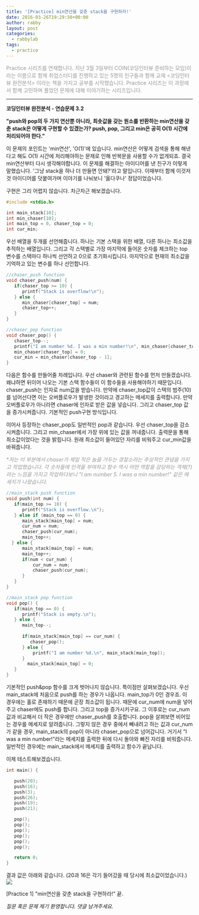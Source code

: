 ```yaml
---
title: '[Practice] min연산을 갖춘 stack을 구현하라!'
date: 2016-03-26T19:29:50+00:00
author: rabby
layout: post
categories:
  - rabbylab
tags:
  - practice
---
```

<span style="color: #999999;">Practice 시리즈를 연재합니다. 지난 3월 3일부터 COIN(코딩인터뷰 준비하는 모임)이라는 이름으로 함께 취업스터디를 진행하고 있는 5명의 친구들과 함께 교재 <코딩인터뷰 완전분석> 이라는 책을 가지고 공부를 시작했습니다. Practice 시리즈는 이 과정에서 함께 고민하며 풀었던 문제에 대해 이야기하는 시리즈입니다.</span>

* * *

**코딩인터뷰 완전분석 - 연습문제 3.2**

**"push와 pop의 두 가지 연산뿐 아니라, 최솟값을 갖는 원소를 반환하는 min연산을 갖춘 stack은 어떻게 구현할 수 있겠는가? push, pop, 그리고 min은 공히 O(1) 시간에 처리되어야 한다."**

이 문제의 포인트는 'min연산', 'O(1)'에 있습니다. min연산은 어떻게 검색을 통해 해낸다고 해도 O(1) 시간에 처리해야하는 문제로 인해 반복문을 사용할 수가 없게되죠. 결국 min연산부터 다시 생각해야합니다. 이 문제를 해결하는 아이디어를 낸 친구가 이렇게 말했습니다. '그냥 stack을 하나 더 만들면 안돼?'라고 말입니다. 이때부터 함께 이것저것 아이디어를 덧붙여가며 이야기를 나눠보니 '옳다쿠나' 정답이었습니다.

구현은 그리 어렵지 않습니다. 차근차근 해보겠습니다.

```c
#include <stdio.h>

int main_stack[10];
int min_chaser[10];
int main_top = 0, chaser_top = 0;
int cur_min;
```

우선 배열을 두개를 선언해줍니다. 하나는 기본 스택을 위한 배열, 다른 하나는 최소값을 추적하는 배열입니다. 그리고 각 스택별로 가장 마지막에 들어온 숫자를 체크하는 top 변수를 스택마다 하나씩 선언하고 0으로 초기화시킵니다. 마지막으로 현재의 최소값을 기억하고 있는 변수를 하나 선언합니다.

```c
//chaser_push function
void chaser_push(num) {
   if(chaser_top >= 10) {
      printf("Stack is overflow!\n");
   } else {
      min_chaser[chaser_top] = num;
      chaser_top++;
   }
}

//chaser_pop function
void chaser_pop() {
   chaser_top--;
   printf("I am number %d. I was a min number!\n", min_chaser[chaser_top]);
   min_chaser[chaser_top] = 0;
   cur_min = min_chaser[chaser_top - 1];
}
```

다음은 함수를 만들어줄 차례입니다. 우선 chaser와 관련된 함수를 먼저 만들겠습니다. 왜냐하면 뒤이어 나오는 기본 스택 함수들이 이 함수들을 사용해야하기 때문입니다. chaser\_push는 인자로 num값을 받습니다. 만약에 chaser\_top값이 스택의 범주(10)를 넘어선다면 이는 오버플로우가 발생한 것이라고 경고하는 메세지를 출력합니다. 만약 오버플로우가 아니라면 chaser에 인자로 받은 값을 넣습니다. 그리고 chaser_top 값을 증가시켜줍니다. 기본적인 push구현 방식입니다.
  
이어사 등장하는 chaser\_pop도 일반적인 pop과 같습니다. 우선 chaser\_top을 감소시켜줍니다. 그리고 min\_chaser에서 가장 위에 있는 값을 꺼내줍니다. 출력문을 통해 최소값이었다는 것을 밝힙니다. 원래 최소값이 들어있던 자리를 비워주고 cur\_min값을 바꿔줍니다.

_<span style="color: #999999;">*저는 이 부분에서 chaser가 제일 작은 놈을 가두는 경찰소라는 추상적인 관념을 가지고 작업했습니다. 각 숫자들에 인격을 부여하고 함수 역시 어떤 역할을 감당하는 객체(?)라는 느낌을 가지고 작업하다보니 "I am number 5. I was a min number!" 같은 메세지가 나왔습니다.</span>_

```c
//main_stack push function
void push(int num) {
   if(main_top >= 10) {
      printf("Stack is overflow.\n");
   } else if (main_top == 0) {
      main_stack[main_top] = num;
      cur_num = num;
      chaser_push(cur_num);
      main_top++;
  } else {
      main_stack[main_top] = num;
      main_top++;
      if(num < cur_num) {
          cur_num = num;
          chaser_push(cur_num);
      }
   }  
}

//main_stack pop function
void pop() {
   if(main_top == 0) {
      printf("Stack is empty.\n");
   } else {
      main_top--;
      
      if(main_stack[main_top] == cur_num) {
         chaser_pop();
      } else {
          printf("I am number %d.\n", main_stack[main_top]);
      }
        main_stack[main_top] = 0;
   }
}
```

기본적인 push&pop 함수를 크게 벗어나지 않습니다. 특이점만 살펴보겠습니다. 우선 main\_stack에 처음으로 push를 하는 경우가 나옵니다. main\_top가 0인 경우죠. 이 경우에는 홀로 존재하기 때문에 곧장 최소값이 됩니다. 때문에 cur\_num에 num을 넣어주고 chaser에도 push를 합니다. 그리고 top을 증가시키구요. 그 이후로는 cur\_num값과 비교해서 더 작은 경우에만 chaser\_push를 호출합니다. pop을 살펴보면 비어있는 경우를 메세지로 알려줍니다. 그렇지 않은 경우 중에서 빼내려고 하는 값과 cur\_num가 같을 경우, main\_stack의 pop이 아니라 chaser\_pop으로 넘어갑니다. 거기서 "I was a min number!"라는 메세지를 출력한 뒤에 다시 돌아와 빠진 자리를 비워줍니다. 일반적인 경우에는 main_stack에서 메세지를 출력하고 함수가 끝납니다.

이제 테스트해보겠습니다.

```c
int main() {

   push(20);
   push(16);
   push(3);
   push(26);
   push(19);
   push(21);

   pop();
   pop();
   pop();
   pop();
   pop();
   pop();

   return 0;
}
```

결과 값은 아래와 같습니다. (20과 16은 각기 들어갔을 때 당시에 최소값이었습니다.)
![](/images/practice-1-result.png)


[Practice 1] "min연산을 갖춘 stack을 구현하라!" 끝.

_질문 혹은 문제 제기 환영합니다. 댓글 남겨주세요._
